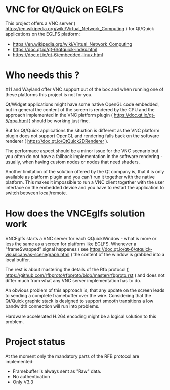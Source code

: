 # VNC for Qt/Quick on EGLFS

This project offers a VNC server ( https://en.wikipedia.org/wiki/Virtual_Network_Computing )
for Qt/Quick applications on the EGLFS platform:

- https://en.wikipedia.org/wiki/Virtual_Network_Computing
- https://doc.qt.io/qt-6/qtquick-index.html
- https://doc.qt.io/qt-6/embedded-linux.html

# Who needs this ?

X11 and Wayland offer VNC support out of the box and when running one of these
platforms this project is not for you.

Qt/Widget applications might have some native OpenGL code embedded, but in general
the content of the screen is rendered by the CPU and the approach implemented in
the VNC platform plugin ( https://doc.qt.io/qt-5/qpa.html ) should be working
just fine.

But for Qt/Quick applications the situation is different as the VNC platform plugin does
not support OpenGL and rendering falls back on the software renderer
( https://doc.qt.io/QtQuick2DRenderer ).

The performace aspect should be a minor issue for the VNC scenario but you often do not have
a fallback implementation in the software rendering - usually, when having custom nodes
or nodes that need shaders.

Another limitation of the solution offered by the Qt company is, that it is only available
as platform plugin and you can't run it together with the native platform. This makes it
impossible to run a VNC client together with the user interface on the embedded device and
you have to restart the application to switch between local/remote.

# How does the VNCEglfs solution work

VNCEglfs starts a VNC server for each QQuickWindow - what is more or less the same
as a screen for platform like EGLFS. Whenever a "frameSwapped" signal happenes
( see https://doc.qt.io/qt-6/qtquick-visualcanvas-scenegraph.html ) the content
of the window is grabbed into a local buffer.

The rest is about mastering the details of the Rfb protocol
( https://github.com/rfbproto/rfbproto/blob/master/rfbproto.rst ) and does not differ
much from what any VNC server implementation has to do.

An obvious problem of this approach is, that any update on the screen leads to sending
a complete framebuffer over the wire. Considering that the Qt/Quick graphic stack is
designed to support smooth transitions a low bandwidth connection will run into problems.

Hardware accelerated H.264 encoding might be a logical solution to this problem.

# Project status

At the moment only the mandatory parts of the RFB protocol are implemented:

- Framebuffer is always sent as "Raw" data.
- No authentication
- Only V3.3
